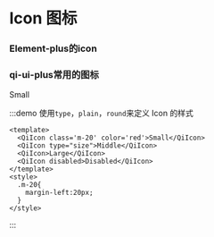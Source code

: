 # Icon 图标

<h3>Element-plus的icon</h3>
<el-icon :size="20">
    <Edit />
</el-icon>
<Share style="width: 1em; height: 1em; margin-right: 8px" />
<el-input type="text" placeholder="输入用户名" prefix-icon="User"></el-input>

<h3>qi-ui-plus常用的图标</h3>
<QiIcon color='red' class="qi-icon-duihao">Small</QiIcon>

:::demo 使用`type`，`plain`，`round`来定义 Icon 的样式

```vue
<template>
  <QiIcon class='m-20' color='red'>Small</QiIcon>
  <QiIcon type="size">Middle</QiIcon>
  <QiIcon>Large</QiIcon>
  <QiIcon disabled>Disabled</QiIcon>
</template>
<style>
  .m-20{
    margin-left:20px;
  }
</style>
```

:::